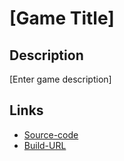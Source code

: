 <!--
This is a game entry template.
If you're not posting a game entry, please remove all these contents!
-->

# [Game Title]

## Description

[Enter game description]

## Links
- [Source-code]
- [Build-URL]

[Source-code]: https://github.com/endel/colyseus-pixijs-boilerplate
[Build-URL]: https://colyseus-pixijs-boilerplate.herokuapp.com/
